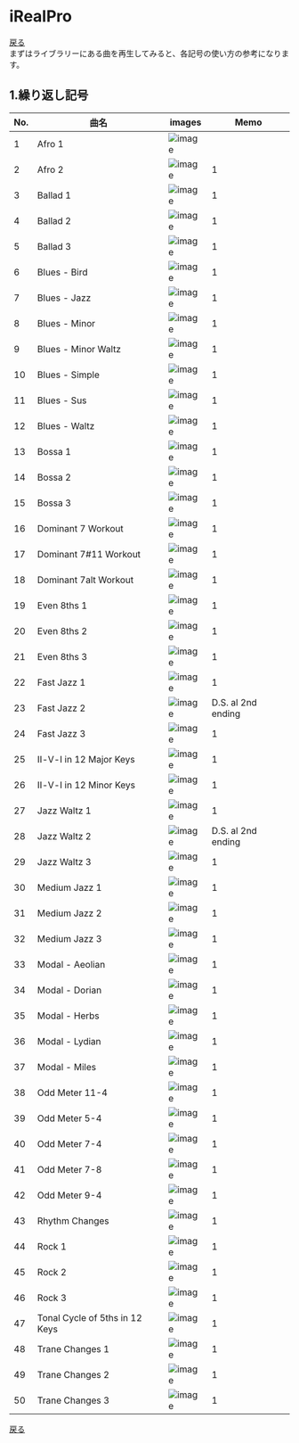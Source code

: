 # iRealPro
[戻る](./README.md)  
まずはライブラリーにある曲を再生してみると、各記号の使い方の参考になります。

## 1.繰り返し記号
|No.|曲名|images|Memo|
|---|---|---|---|
|1|Afro 1|<img src="images/01.png" alt="image">||
|2|Afro 2|<img src="images/02.png" alt="image">|1|
|3|Ballad 1|<img src="images/03.png" alt="image">|1|
|4|Ballad 2|<img src="images/04.png" alt="image">|1|
|5|Ballad 3|<img src="images/05.png" alt="image">|1|
|6|Blues - Bird|<img src="images/06.png" alt="image">|1|
|7|Blues - Jazz|<img src="images/07.png" alt="image">|1|
|8|Blues - Minor|<img src="images/08.png" alt="image">|1|
|9|Blues - Minor Waltz|<img src="images/09.png" alt="image">|1|
|10|Blues - Simple|<img src="images/10.png" alt="image">|1|
|11|Blues - Sus|<img src="images/11.png" alt="image">|1|
|12|Blues - Waltz|<img src="images/12.png" alt="image">|1|
|13|Bossa 1|<img src="images/13.png" alt="image">|1|
|14|Bossa 2|<img src="images/14.png" alt="image">|1|
|15|Bossa 3|<img src="images/15.png" alt="image">|1|
|16|Dominant 7 Workout|<img src="images/16.png" alt="image">|1|
|17|Dominant 7#11 Workout|<img src="images/17.png" alt="image">|1|
|18|Dominant 7alt Workout|<img src="images/18.png" alt="image">|1|
|19|Even 8ths 1|<img src="images/19.png" alt="image">|1|
|20|Even 8ths 2|<img src="images/20.png" alt="image">|1|
|21|Even 8ths 3|<img src="images/21.png" alt="image">|1|
|22|Fast Jazz 1|<img src="images/22.png" alt="image">|1|
|23|Fast Jazz 2|<img src="images/23.png" alt="image">|D.S. al 2nd ending|
|24|Fast Jazz 3|<img src="images/24.png" alt="image">|1|
|25|Ⅱ-Ⅴ-Ⅰ in 12 Major Keys|<img src="images/25.png" alt="image">|1|
|26|Ⅱ-Ⅴ-Ⅰ in 12 Minor Keys|<img src="images/26.png" alt="image">|1|
|27|Jazz Waltz 1|<img src="images/27.png" alt="image">|1|
|28|Jazz Waltz 2|<img src="images/28.png" alt="image">|D.S. al 2nd ending|
|29|Jazz Waltz 3|<img src="images/29.png" alt="image">|1|
|30|Medium Jazz 1|<img src="images/30.png" alt="image">|1|
|31|Medium Jazz 2|<img src="images/31.png" alt="image">|1|
|32|Medium Jazz 3|<img src="images/32.png" alt="image">|1|
|33|Modal - Aeolian|<img src="images/33.png" alt="image">|1|
|34|Modal - Dorian|<img src="images/34.png" alt="image">|1|
|35|Modal - Herbs|<img src="images/35.png" alt="image">|1|
|36|Modal - Lydian|<img src="images/36.png" alt="image">|1|
|37|Modal - Miles|<img src="images/37.png" alt="image">|1|
|38|Odd Meter 11-4|<img src="images/38.png" alt="image">|1|
|39|Odd Meter 5-4|<img src="images/39.png" alt="image">|1|
|40|Odd Meter 7-4|<img src="images/40.png" alt="image">|1|
|41|Odd Meter 7-8|<img src="images/41.png" alt="image">|1|
|42|Odd Meter 9-4|<img src="images/42.png" alt="image">|1|
|43|Rhythm Changes|<img src="images/43.png" alt="image">|1|
|44|Rock 1|<img src="images/44.png" alt="image">|1|
|45|Rock 2|<img src="images/45.png" alt="image">|1|
|46|Rock 3|<img src="images/46.png" alt="image">|1|
|47|Tonal Cycle of 5ths in 12 Keys|<img src="images/47.png" alt="image">|1|
|48|Trane Changes 1|<img src="images/48.png" alt="image">|1|
|49|Trane Changes 2|<img src="images/49.png" alt="image">|1|
|50|Trane Changes 3|<img src="images/50.png" alt="image">|1|

[戻る](./README.md)  